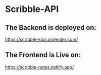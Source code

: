 # Scribble-API

## The Backend is deployed on: 
https://scribble-kxoi.onrender.com/
## The Frontend is Live on:
https://scribble-notes.netlify.app/
